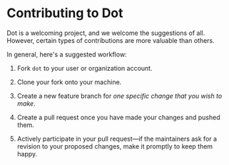 # Contributing to Dot

Dot is a welcoming project, and we welcome the suggestions of all.
However, certain types of contributions are more valuable than others.

In general, here's a suggested workflow:

1. Fork `dot` to your user or organization account.

2. Clone your fork onto your machine.

3. Create a new feature branch for *one specific change that you wish
   to make*.

4. Create a pull request once you have made your changes and pushed
   them.

5. Actively participate in your pull request&mdash;if the maintainers
   ask for a revision to your proposed changes, make it promptly to
   keep them happy.
